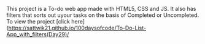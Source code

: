 This project is a To-do web app made with HTML5, CSS and JS. It also has filters that sorts out uyour tasks on the basis of Completed or Uncompleted.
To view the project [click here](https://sattwik21.github.io/100daysofcode/To-Do-List-App_with_filters(Day29)/
